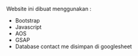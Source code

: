 Website ini dibuat menggunakan :
- Bootstrap
- Javascript
- AOS
- GSAP
- Database contact me disimpan di googlesheet
